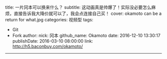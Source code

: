 title: 一片冈本可以换来什么？
subtitle: 这动画真是帅爆了！实际没必要怎么麻烦，直接告诉我大降价就可以了，我会点连接自己买！
cover: okamoto can be a return for what.jpg
categories: 视频型
tags:
  - Git
  - Fork
author:
  nick: 冈本
  github_name: Okamoto
date: 2016-12-10 13:30:17
publishDate: 2016-03-10 08:00:00
link: http://h5.baconbuy.com/okamoto/
---
